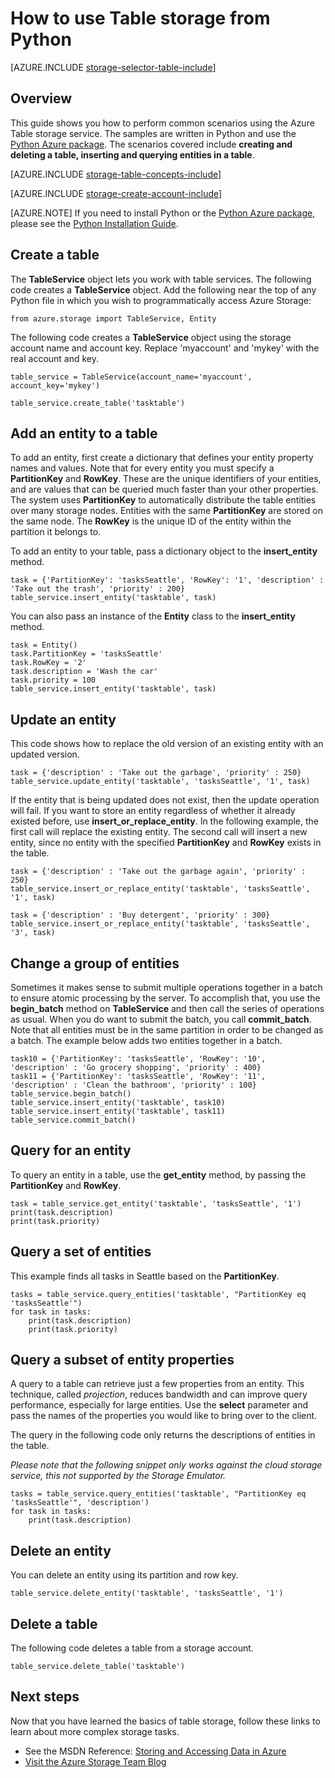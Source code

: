 <properties
	pageTitle="How to use Table storage from Python | Microsoft Azure"
	description="Learn how to use the Table service from Python to create and delete a table, and insert, delete, and query the table."
	services="storage"
	documentationCenter="python"
	authors="huguesv"
	manager="wpickett"
	editor=""/>

<tags
	ms.service="storage"
	ms.workload="storage"
	ms.tgt_pltfrm="na"
	ms.devlang="python"
	ms.topic="article"
	ms.date="03/11/2015"
	ms.author="huvalo"/>


# How to use Table storage from Python

[AZURE.INCLUDE [storage-selector-table-include](../../includes/storage-selector-table-include.md)]

## Overview

This guide shows you how to perform common scenarios using the Azure Table storage service. The samples are written in Python and use the [Python Azure package][]. The scenarios covered include **creating and deleting a
table, inserting and querying entities in a table**.

[AZURE.INCLUDE [storage-table-concepts-include](../../includes/storage-table-concepts-include.md)]

[AZURE.INCLUDE [storage-create-account-include](../../includes/storage-create-account-include.md)]

[AZURE.NOTE] If you need to install Python or the [Python Azure package][], please see the [Python Installation Guide](../python-how-to-install.md).


## Create a table

The **TableService** object lets you work with table services. The
following code creates a **TableService** object. Add the following near
the top of any Python file in which you wish to programmatically access Azure Storage:

	from azure.storage import TableService, Entity

The following code creates a **TableService** object using the storage account name and account key.  Replace 'myaccount' and 'mykey' with the real account and key.

	table_service = TableService(account_name='myaccount', account_key='mykey')

	table_service.create_table('tasktable')

## Add an entity to a table

To add an entity, first create a dictionary that defines your entity
property names and values. Note that for every entity you must
specify a **PartitionKey** and **RowKey**. These are the unique
identifiers of your entities, and are values that can be queried much
faster than your other properties. The system uses **PartitionKey** to
automatically distribute the table entities over many storage nodes.
Entities with the same **PartitionKey** are stored on the same node. The
**RowKey** is the unique ID of the entity within the partition it
belongs to.

To add an entity to your table, pass a dictionary object
to the **insert\_entity** method.

	task = {'PartitionKey': 'tasksSeattle', 'RowKey': '1', 'description' : 'Take out the trash', 'priority' : 200}
	table_service.insert_entity('tasktable', task)

You can also pass an instance of the **Entity** class to the **insert\_entity** method.

	task = Entity()
	task.PartitionKey = 'tasksSeattle'
	task.RowKey = '2'
	task.description = 'Wash the car'
	task.priority = 100
	table_service.insert_entity('tasktable', task)

## Update an entity

This code shows how to replace the old version of an existing entity
with an updated version.

	task = {'description' : 'Take out the garbage', 'priority' : 250}
	table_service.update_entity('tasktable', 'tasksSeattle', '1', task)

If the entity that is being updated does not exist, then the update
operation will fail. If you want to store an entity
regardless of whether it already existed before, use **insert\_or\_replace_entity**.
In the following example, the first call will replace the existing entity. The second call will insert a new entity, since no entity with the specified **PartitionKey** and **RowKey** exists in the table.

	task = {'description' : 'Take out the garbage again', 'priority' : 250}
	table_service.insert_or_replace_entity('tasktable', 'tasksSeattle', '1', task)

	task = {'description' : 'Buy detergent', 'priority' : 300}
	table_service.insert_or_replace_entity('tasktable', 'tasksSeattle', '3', task)

## Change a group of entities

Sometimes it makes sense to submit multiple operations together in a
batch to ensure atomic processing by the server. To accomplish that, you
use the **begin\_batch** method on **TableService** and then call the
series of operations as usual. When you do want to submit the
batch, you call **commit\_batch**. Note that all entities must be in the same partition in order to be changed as a batch. The example below adds two entities together in a batch.

	task10 = {'PartitionKey': 'tasksSeattle', 'RowKey': '10', 'description' : 'Go grocery shopping', 'priority' : 400}
	task11 = {'PartitionKey': 'tasksSeattle', 'RowKey': '11', 'description' : 'Clean the bathroom', 'priority' : 100}
	table_service.begin_batch()
	table_service.insert_entity('tasktable', task10)
	table_service.insert_entity('tasktable', task11)
	table_service.commit_batch()

## Query for an entity

To query an entity in a table, use the **get\_entity** method, by
passing the **PartitionKey** and **RowKey**.

	task = table_service.get_entity('tasktable', 'tasksSeattle', '1')
	print(task.description)
	print(task.priority)

## Query a set of entities

This example finds all tasks in Seattle based on the **PartitionKey**.

	tasks = table_service.query_entities('tasktable', "PartitionKey eq 'tasksSeattle'")
	for task in tasks:
		print(task.description)
		print(task.priority)

## Query a subset of entity properties

A query to a table can retrieve just a few properties from an entity.
This technique, called *projection*, reduces bandwidth and can improve
query performance, especially for large entities. Use the **select**
parameter and pass the names of the properties you would like to bring over
to the client.

The query in the following code only returns the descriptions of
entities in the table.

*Please note that the following snippet only works against the cloud
storage service, this not supported by the Storage
Emulator.*

	tasks = table_service.query_entities('tasktable', "PartitionKey eq 'tasksSeattle'", 'description')
	for task in tasks:
		print(task.description)

## Delete an entity

You can delete an entity using its partition and row key.

	table_service.delete_entity('tasktable', 'tasksSeattle', '1')

## Delete a table

The following code deletes a table from a storage account.

	table_service.delete_table('tasktable')

## Next steps

Now that you have learned the basics of table storage, follow these links
to learn about more complex storage tasks.

-   See the MSDN Reference: [Storing and Accessing Data in Azure][]
-   [Visit the Azure Storage Team Blog][]

[Storing and Accessing Data in Azure]: http://msdn.microsoft.com/library/azure/gg433040.aspx
[Visit the Azure Storage Team Blog]: http://blogs.msdn.com/b/windowsazurestorage/
[Python Azure package]: https://pypi.python.org/pypi/azure  
